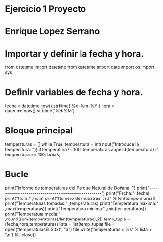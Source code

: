 # Ejercicio 1 Proyecto
# Enrique Lopez Serrano
# Importar y definir la fecha y hora.
from datetime import datetime
from datetime import date
import os
import sys

# Definir variables de fecha y hora.
fecha = datetime.now().strftime('%d-%m-%Y')
hora = datetime.now().strftime('%H:%M')

# Bloque principal
temperaturas = []
while True:
    temperatura = int(input("Introduce la temperatura: "))
    if temperatura != 100:
        temperaturas.append(temperatura)
    if temperatura == 100:
        break;

# Bucle
print("Informe de temperaturas del Parque Natural de Doñana: ")
print("-----------------------------------------------------")
print("Fecha:" ,fecha)
print("Hora:" ,hora)
print("Numero de muestras: %d" % len(temperaturas))
print("Temperaturas tomadas:" ,temperaturas)
print("Temperatura maxima:" ,max(temperaturas))
print("Temperatura minima:" ,min(temperaturas))
print("Temperatura media:" ,round(sum(temperaturas)/len(temperaturas),2))
temp_tupla = (fecha,hora,temperaturas)
lista = list(temp_tupla)
file = open("temperaturasELS.txt", "a")
file.write('temperaturas = %s' % lista + '\n')
file.close()
